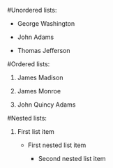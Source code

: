 #Unordered lists:
- George Washington
- John Adams
- Thomas Jefferson

#Ordered lists:
1. James Madison
2. James Monroe
3. John Quincy Adams

#Nested lists:
1. First list item
   - First nested list item
     - Second nested list item